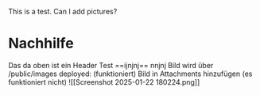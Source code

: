 This is a test.
Can I add pictures?
# Nachhilfe
Das da oben ist ein Header
Test ==ijnjnj==
nnjnj
 Bild wird über /public/images deployed: (funktioniert)
Bild in Attachments hinzufügen (es funktioniert nicht)
![[Screenshot 2025-01-22 180224.png]]
